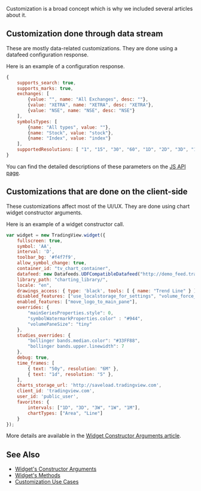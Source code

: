 Customization is a broad concept which is why we included several articles about it.

## Customization done through data stream

These are mostly data-related customizations. They are done using a datafeed configuration response.

Here is an example of a configuration response.

```javascript
{
    supports_search: true,
    supports_marks: true,
    exchanges: [
        {value: "", name: "All Exchanges", desc: ""},
        {value: "XETRA", name: "XETRA", desc: "XETRA"},
        {value: "NSE", name: "NSE", desc: "NSE"}
    ],
    symbolsTypes: [
        {name: "All types", value: ""},
        {name: "Stock", value: "stock"},
        {name: "Index", value: "index"}
    ],
    supportedResolutions: [ "1", "15", "30", "60", "1D", "2D", "3D", "1W", "3W", "1M", '6M' ]
}
```

You can find the detailed descriptions of these parameters on the [JS API page](JS-Api#onreadycallback).

## Customizations that are done on the client-side

These customizations affect most of the UI/UX. They are done using chart widget constructor arguments.

Here is an example of a widget constructor call.

```javascript
var widget = new TradingView.widget({
    fullscreen: true,
    symbol: 'AA',
    interval: 'D',
    toolbar_bg: '#f4f7f9',
    allow_symbol_change: true,
    container_id: "tv_chart_container",
    datafeed: new Datafeeds.UDFCompatibleDatafeed("http://demo_feed.tradingview.com"),
    library_path: "charting_library/",
    locale: "en",
    drawings_access: { type: 'black', tools: [ { name: "Trend Line" } ] },
    disabled_features: ["use_localstorage_for_settings", "volume_force_overlay"],
    enabled_features: ["move_logo_to_main_pane"],
    overrides: {
        "mainSeriesProperties.style": 0,
        "symbolWatermarkProperties.color" : "#944",
        "volumePaneSize": "tiny"
    },
    studies_overrides: {
        "bollinger bands.median.color": "#33FF88",
        "bollinger bands.upper.linewidth": 7
    },
    debug: true,
    time_frames: [
        { text: "50y", resolution: "6M" },
        { text: "1d", resolution: "5" },
    ],
    charts_storage_url: 'http://saveload.tradingview.com',
    client_id: 'tradingview.com',
    user_id: 'public_user',
    favorites: {
        intervals: ["1D", "3D", "3W", "1W", "1M"],
        chartTypes: ["Area", "Line"]
    }
});
```

More details are available in the [Widget Constructor Arguments article](Widget-Constructor).

## See Also

* [Widget's Constructor Arguments](Widget-Constructor)
* [Widget's Methods](Widget-Methods)
* [Customization Use Cases](Customization-Use-Cases)
